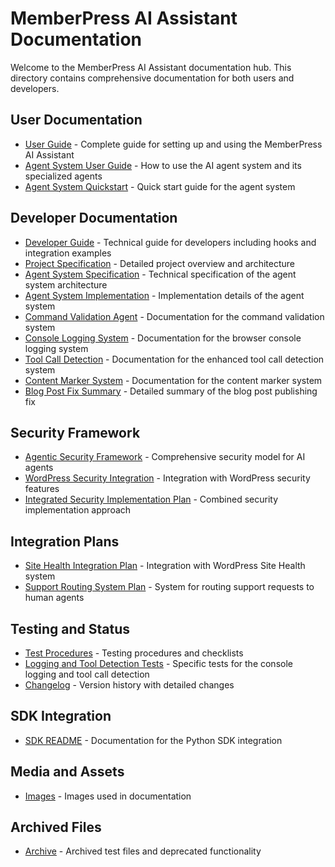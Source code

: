 # MemberPress AI Assistant Documentation

Welcome to the MemberPress AI Assistant documentation hub. This directory contains comprehensive documentation for both users and developers.

## User Documentation

- [User Guide](user-guide.md) - Complete guide for setting up and using the MemberPress AI Assistant
- [Agent System User Guide](agent-system-user-guide.md) - How to use the AI agent system and its specialized agents
- [Agent System Quickstart](agent-system-quickstart.md) - Quick start guide for the agent system

## Developer Documentation

- [Developer Guide](developer-guide.md) - Technical guide for developers including hooks and integration examples
- [Project Specification](project-specification.md) - Detailed project overview and architecture
- [Agent System Specification](agent-system-spec.md) - Technical specification of the agent system architecture
- [Agent System Implementation](agent-system-implementation.md) - Implementation details of the agent system
- [Command Validation Agent](command-validation-agent.md) - Documentation for the command validation system
- [Console Logging System](console-logging-system.md) - Documentation for the browser console logging system
- [Tool Call Detection](tool-call-detection.md) - Documentation for the enhanced tool call detection system
- [Content Marker System](CONTENT_MARKER_SYSTEM.md) - Documentation for the content marker system
- [Blog Post Fix Summary](BLOG_POST_FIX_SUMMARY.md) - Detailed summary of the blog post publishing fix

## Security Framework

- [Agentic Security Framework](agentic-security-framework.md) - Comprehensive security model for AI agents
- [WordPress Security Integration](wp-security-integration-plan.md) - Integration with WordPress security features
- [Integrated Security Implementation Plan](integrated-security-implementation-plan.md) - Combined security implementation approach

## Integration Plans

- [Site Health Integration Plan](site-health-integration-plan.md) - Integration with WordPress Site Health system
- [Support Routing System Plan](support-routing-system-plan.md) - System for routing support requests to human agents

## Testing and Status

- [Test Procedures](../tests/test-procedures.md) - Testing procedures and checklists
- [Logging and Tool Detection Tests](../tests/logging-and-tool-detection-tests.md) - Specific tests for the console logging and tool call detection
- [Changelog](../CHANGELOG.md) - Version history with detailed changes

## SDK Integration

- [SDK README](../sdk/README.md) - Documentation for the Python SDK integration

## Media and Assets

- [Images](images/) - Images used in documentation

## Archived Files

- [Archive](archive/) - Archived test files and deprecated functionality